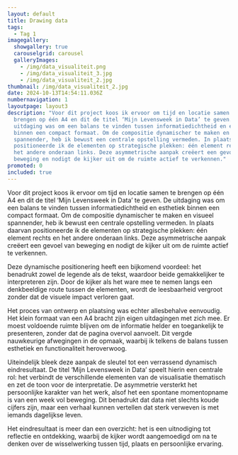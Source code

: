 ```yaml
---
layout: default
title: Drawing data
tags:
  - Tag 1
imagegallery:
  showgallery: true
  carouselgrid: carousel
  galleryImages:
    - /img/data_visualiteit.png
    - /img/data_visualiteit_3.jpg
    - /img/data_visualiteit_2.jpg
thumbnail: /img/data_visualiteit_2.jpg
date: 2024-10-13T14:54:11.036Z
numbernavigation: 1
layoutpage: layout3
description: "Voor dit project koos ik ervoor om tijd en locatie samen te
  brengen op één A4 en dit de titel ‘Mijn Levensweek in Data’ te geven. De
  uitdaging was om een balans te vinden tussen informatiedichtheid en esthetiek
  binnen een compact formaat. Om de compositie dynamischer te maken en visueel
  spannender, heb ik bewust een centrale opstelling vermeden. In plaats daarvan
  positioneerde ik de elementen op strategische plekken: één element rechts en
  het andere onderaan links. Deze asymmetrische aanpak creëert een gevoel van
  beweging en nodigt de kijker uit om de ruimte actief te verkennen."
promoted: 0
included: true
---
```


Voor dit project koos ik ervoor om tijd en locatie samen te brengen op één A4 en dit de titel ‘Mijn Levensweek in Data’ te geven. De uitdaging was om een balans te vinden tussen informatiedichtheid en esthetiek binnen een compact formaat. Om de compositie dynamischer te maken en visueel spannender, heb ik bewust een centrale opstelling vermeden. In plaats daarvan positioneerde ik de elementen op strategische plekken: één element rechts en het andere onderaan links. Deze asymmetrische aanpak creëert een gevoel van beweging en nodigt de kijker uit om de ruimte actief te verkennen.

Deze dynamische positionering heeft een bijkomend voordeel: het benadrukt zowel de legende als de tekst, waardoor beide gemakkelijker te interpreteren zijn. Door de kijker als het ware mee te nemen langs een denkbeeldige route tussen de elementen, wordt de leesbaarheid vergroot zonder dat de visuele impact verloren gaat.

Het proces van ontwerp en plaatsing was echter allesbehalve eenvoudig. Het klein formaat van een A4 bracht zijn eigen uitdagingen met zich mee. Er moest voldoende ruimte blijven om de informatie helder en toegankelijk te presenteren, zonder dat de pagina overvol aanvoelt. Dit vergde nauwkeurige afwegingen in de opmaak, waarbij ik telkens de balans tussen esthetiek en functionaliteit heroverwoog.

Uiteindelijk bleek deze aanpak de sleutel tot een verrassend dynamisch eindresultaat. De titel ‘Mijn Levensweek in Data’ speelt hierin een centrale rol: het verbindt de verschillende elementen van de visualisatie thematisch en zet de toon voor de interpretatie. De asymmetrie versterkt het persoonlijke karakter van het werk, alsof het een spontane momentopname is van een week vol beweging. Dit benadrukt dat data niet slechts koude cijfers zijn, maar een verhaal kunnen vertellen dat sterk verweven is met iemands dagelijkse leven.

Het eindresultaat is meer dan een overzicht: het is een uitnodiging tot reflectie en ontdekking, waarbij de kijker wordt aangemoedigd om na te denken over de wisselwerking tussen tijd, plaats en persoonlijke ervaring.
